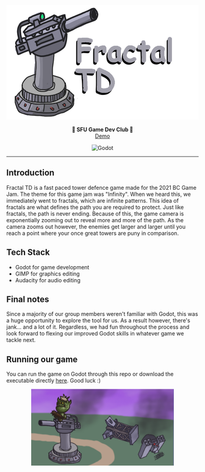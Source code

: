 <p align="center">
  <img src="./logo.png" alt="Legacy Edition" height="300" />
</p>
<p align="center">
  <strong>🏰 SFU Game Dev Club 🏰</strong></br>
  <a href="https://drive.google.com/drive/folders/1OUQbcvAvJj1m683AtLJk0Az_zv_PoBC_?usp=sharing" target="_blaank">Demo</a>
</p>
<p align="center">
<img alt="Godot" src="https://img.shields.io/badge/GODOT-%23FFFFFF.svg?style=for-the-badge&logo=godot-engine" />
</p>

---
## Introduction
Fractal TD is a fast paced tower defence game made for the 2021 BC Game Jam. The theme for this game jam was "Infinity". When we heard this, we immediately went to fractals, which are infinite patterns. This idea of fractals are what defines the path you are required to protect. Just like fractals, the path is never ending. Because of this, the game camera is exponentially zooming out to reveal more and more of the path. As the camera zooms out however, the enemies get larger and larger until you reach a point where your once great towers are puny in comparison.

## Tech Stack
- Godot for game development
- GIMP for graphics editing 
- Audacity for audio editing

## Final notes
Since a majority of our group members weren't familiar with Godot, this was a huge opportunity to explore the tool for us. As a result however, there's jank... and a lot of it. Regardless, we had fun throughout the process and look forward to flexing our improved Godot skills in whatever game we tackle next.

## Running our game
You can run the game on Godot through this repo or download the executable directly <a href="https://drive.google.com/drive/folders/1OUQbcvAvJj1m683AtLJk0Az_zv_PoBC_?usp=sharing" target="_blaank">here</a>. Good luck :)
</p>

<p align="center">
  <img src="https://raw.githubusercontent.com/sfu-gdc/bc-game-jam-2021/main/footer.PNG" alt="Legacy Edition" height="200" />
</p>